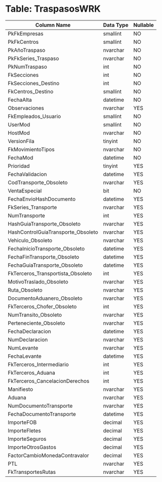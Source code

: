 # Table: TraspasosWRK

| Column Name | Data Type | Nullable |
|-------------|-----------|----------|
| PkFkEmpresas | smallint | NO |
| PkFkCentros | smallint | NO |
| PkAñoTraspaso | nvarchar | NO |
| PkFkSeries_Traspaso | nvarchar | NO |
| PkNumTraspaso | int | NO |
| FkSecciones | int | NO |
| FkSecciones_Destino | int | NO |
| FkCentros_Destino | smallint | NO |
| FechaAlta | datetime | NO |
| Observaciones | nvarchar | YES |
| FkEmpleados_Usuario | smallint | NO |
| UserMod | smallint | NO |
| HostMod | nvarchar | NO |
| VersionFila | tinyint | NO |
| FkMovimientoTipos | nvarchar | NO |
| FechaMod | datetime | NO |
| Prioridad | tinyint | YES |
| FechaValidacion | datetime | YES |
| CodTransporte_Obsoleto | nvarchar | YES |
| VentaEspecial | bit | NO |
| FechaEnvioHashDocumento | datetime | YES |
| FkSeries_Transporte | nvarchar | YES |
| NumTransporte | int | YES |
| HashGuiaTransporte_Obsoleto | nvarchar | YES |
| HashControlGuiaTransporte_Obsoleto | nvarchar | YES |
| Vehiculo_Obsoleto | nvarchar | YES |
| FechaInicioTransporte_Obsoleto | datetime | YES |
| FechaFinTransporte_Obsoleto | datetime | YES |
| FechaGuiaTransporte_Obsoleto | datetime | YES |
| FkTerceros_Transportista_Obsoleto | int | YES |
| MotivoTraslado_Obsoleto | nvarchar | YES |
| Ruta_Obsoleto | nvarchar | YES |
| DocumentoAduanero_Obsoleto | nvarchar | YES |
| FkTerceros_Chofer_Obsoleto | int | YES |
| NumTransito_Obsoleto | nvarchar | YES |
| Perteneciente_Obsoleto | nvarchar | YES |
| FechaDeclaracion | datetime | YES |
| NumDeclaracion | nvarchar | YES |
| NumLevante | nvarchar | YES |
| FechaLevante | datetime | YES |
| FkTerceros_Intermediario | int | YES |
| FkTerceros_Aduana | int | YES |
| FkTerceros_CancelacionDerechos | int | YES |
| Manifiesto | nvarchar | YES |
| Aduana | nvarchar | YES |
| NumDocumentoTransporte | nvarchar | YES |
| FechaDocumentoTransporte | datetime | YES |
| ImporteFOB | decimal | YES |
| ImporteFletes | decimal | YES |
| ImporteSeguros | decimal | YES |
| ImporteOtrosGastos | decimal | YES |
| FactorCambioMonedaContravalor | decimal | YES |
| PTL | nvarchar | YES |
| FkTransportesRutas | nvarchar | YES |
